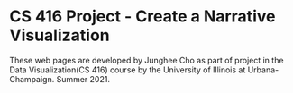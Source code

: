 # CS 416 Project - Create a Narrative Visualization

These web pages are developed by Junghee Cho as part of project in the Data Visualization(CS 416) course by the University of Illinois at Urbana-Champaign.
Summer 2021.
